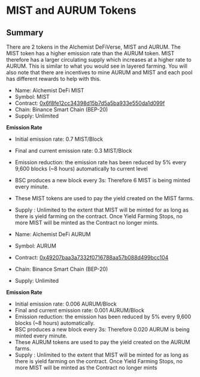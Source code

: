 # MIST and AURUM Tokens

## Summary

There are 2 tokens in the Alchemist DeFiVerse, MIST and AURUM. The MIST token has a higher emission rate than the AURUM token. MIST therefore has a larger circulating supply which increases at a higher rate to AURUM. This is similar to what you would see in layered farming. You will also note that there are incentives to mine AURUM and MIST and each pool has different rewards to help with this. 

* Name: Alchemist DeFi MIST
* Symbol: MIST
* Contract: [0x6f8fe12cc34398d15b7d5a5ba933e550da1d099f](https://bscscan.com/address/0x6f8fe12cc34398d15b7d5a5ba933e550da1d099f)
* Chain: Binance Smart Chain \(BEP-20\)
* Supply: Unlimited

**Emission Rate**

* Initial emission rate: 0.7 MIST/Block
* Final and current emission rate: 0.3 MIST/Block
* Emission reduction: the emission rate has been reduced by 5% every 9,600 blocks \(~8 hours\) automatically to current level
* BSC produces a new block every 3s: Therefore 6 MIST is being minted every minute. 
* These MIST tokens are used to pay the yield created on the MIST farms. 
* Supply : Unlimited to the extent that MIST will be minted for as long as there is yield farming on the contract. Once Yield Farming Stops, no more MIST will be minted as the Contract no longer mints. 



* Name: Alchemist DeFi AURUM
* Symbol: AURUM
* Contract: [0x49207baa3a7332f0716788aa57b088d499bcc104](https://bscscan.com/address/0x49207baa3a7332f0716788aa57b088d499bcc104)
* Chain: Binance Smart Chain \(BEP-20\)
* Supply: Unlimited

**Emission Rate**

* Initial emission rate: 0.006 AURUM/Block
* Final and current emission rate: 0.001 AURUM/Block
* Emission reduction: the emission has been reduced by 5% every 9,600 blocks \(~8 hours\) automatically.
* BSC produces a new block every 3s: Therefore 0.020 AURUM is being minted every minute. 
* These AURUM tokens are used to pay the yield created on the AURUM farms. 
* Supply : Unlimited to the extent that MIST will be minted for as long as there is yield farming on the contract. Once Yield Farming Stops, no more MIST will be minted as the Contract no longer mints



